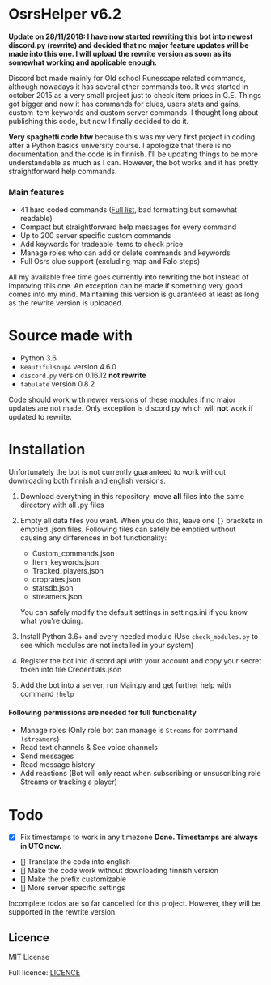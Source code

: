 # OsrsHelper v6.2

**Update on 28/11/2018:
I have now started rewriting this bot into newest discord.py (rewrite) and decided that no major feature updates will be made into this one. I will upload the rewrite version as soon as its somewhat working and applicable enough.**

Discord bot made mainly for Old school Runescape related commands, although nowadays it has several other commands too. It was started in october 2015 as a very small project just to check item prices in G.E. Things got bigger and now it has commands for clues, users stats and gains, custom item keywords and custom server commands. I thought long about publishing this code, but now I finally decided to do it.

**Very spaghetti code btw** because this was my very first project in coding after a Python basics university course. I apologize that there is no documentation and the code is in finnish. I'll be updating things to be more understandable as much as I can. However, the bot works and it has pretty straightforward help commands.

### Main features
- 41 hard coded commands ([Full list](/commands_list.txt), bad formatting but somewhat readable)
- Compact but straightforward help messages for every command
- Up to 200 server specific custom commands
- Add keywords for tradeable items to check price
- Manage roles who can add or delete commands and keywords
- Full Osrs clue support (excluding map and Falo steps)

All my available free time goes currently into rewriting the bot instead of improving this one. An exception can be made if something very good comes into my mind. Maintaining this version is guaranteed at least as long as the rewrite version is uploaded.

# Source made with
- Python 3.6
- `Beautifulsoup4` version 4.6.0
- `discord.py` version 0.16.12 **not rewrite**
- `tabulate` version 0.8.2

Code should work with newer versions of these modules if no major updates are not made. Only exception is discord.py which will **not** work if updated to rewrite.

# Installation
Unfortunately the bot is not currently guaranteed to work without downloading both finnish and english versions.

1. Download everything in this repository. move **all** files into the same directory with all .py files
2. Empty all data files you want. When you do this, leave one `{}` brackets in emptied .json files. Following files can safely be emptied without causing any differences in bot functionality:
   - Custom_commands.json
   - Item_keywords.json
   - Tracked_players.json
   - droprates.json
   - statsdb.json
   - streamers.json
   
   You can safely modify the default settings in settings.ini if you know what you're doing.
3. Install Python 3.6+ and every needed module (Use `check_modules.py` to see which modules are not installed in your system)
4. Register the bot into discord api with your account and copy your secret token into file Credentials.json
5. Add the bot into a server, run Main.py and get further help with command `!help`

#### Following permissions are needed for full functionality

- Manage roles (Only role bot can manage is `Streams` for command `!streamers`)
- Read text channels & See voice channels
- Send messages
- Read message history
- Add reactions (Bot will only react when subscribing or unsuscribing role Streams or tracking a player)

# Todo
- [x] Fix timestamps to work in any timezone  **Done. Timestamps are always in UTC now.**
- [] Translate the code into english
- [] Make the code work without downloading finnish version
- [] Make the prefix customizable
- [] More server specific settings

Incomplete todos are so far cancelled for this project. However, they will be supported in the rewrite version.

## Licence
MIT License

Full licence: [LICENCE](/LICENCE)
